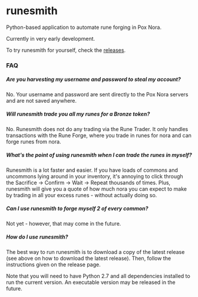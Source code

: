 # runesmith
Python-based application to automate rune forging in Pox Nora.

Currently in very early development.

To try runesmith for yourself, check the [releases](https://github.com/discomethod/runesmith/releases).

### FAQ
##### Are you harvesting my username and password to steal my account?
No. Your username and password are sent directly to the Pox Nora servers and are not saved anywhere.
##### Will runesmith trade you all my runes for a Bronze token?
No. Runesmith does not do any trading via the Rune Trader. It only handles transactions with the Rune Forge, where you trade in runes for nora and can forge runes from nora.
##### What's the point of using runesmith when I can trade the runes in myself?
Runesmith is a lot faster and easier. If you have loads of commons and uncommons lying around in your inventory, it's annoying to click through the Sacrifice -> Confirm -> Wait -> Repeat thousands of times. Plus, runesmith will give you a quote of how much nora you can expect to make by trading in all your excess runes - without actually doing so.
##### Can I use runesmith to forge myself 2 of every common?
Not yet - however, that may come in the future.
##### How do I use runesmith?
The best way to run runesmith is to download a copy of the latest release (see above on how to download the latest release). Then, follow the instructions given on the release page.

Note that you will need to have Python 2.7 and all dependencies installed to run the current version. An executable version may be released in the future.
